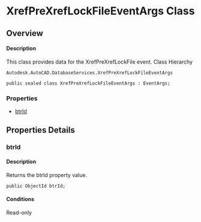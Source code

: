 # XrefPreXrefLockFileEventArgs Class

## Overview

#### Description
This class provides data for the XrefPreXrefLockFile event.
Class Hierarchy
```text
Autodesk.AutoCAD.DatabaseServices.XrefPreXrefLockFileEventArgs
```

```text
public sealed class XrefPreXrefLockFileEventArgs : EventArgs;
```

### Properties

- [btrId](#btrid)


## Properties Details

### btrId

#### Description
Returns the btrId property value.
```text
public ObjectId btrId;
```

#### Conditions
Read-only